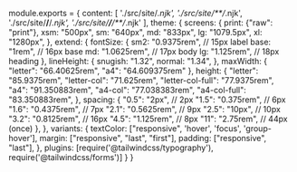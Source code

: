 module.exports = {
  content: [
    './src/site/*.njk',
    './src/site/**/*.njk',
    './src/site/**/**/*.njk',
    './src/site/**/**/**/*.njk'
  ],
  theme: {
    screens: {
      print: {"raw": "print"},
      xsm: "500px",
      sm: "640px",
      md: "833px",
      lg: "1079.5px",
      xl: "1280px",
    },
    extend: {
      fontSize: {
        sm2: "0.9375rem", // 15px label
        base: "1rem", // 16px base
        md: "1.0625rem", // 17px body
        lg: "1.125rem", // 18px heading
      },
      lineHeight: {
        snugish: "1.32",
        normal: "1.34",
      },
      maxWidth: {
        "letter": "66.40625rem",
        "a4": "64.609375rem"
      },
      height: {
        "letter": "85.9375rem",
        "letter-col": "71.625rem",
        "letter-col-full": "77.9375rem",
        "a4": "91.350883rem",
        "a4-col": "77.038383rem",
        "a4-col-full": "83.350883rem",
      },
      spacing: {
        "0.5": "2px", // 2px
        "1.5": "0.375rem", // 6px
        "1.6": "0.4375rem", // 7px
        "2.1": "0.5625rem", // 9px
        "2.5": "10px", // 10px
        "3.2": "0.8125rem", // 16px
        "4.5": "1.125rem", // 8px
        "11": "2.75rem", // 44px (once)
      },
    },
  variants: {
    textColor: ["responsive", 'hover', 'focus', 'group-hover'],
    margin: ["responsive", "last", "first"],
    padding: ["responsive", "last"],
  },
  plugins: [require('@tailwindcss/typography'), require('@tailwindcss/forms')]
}
}